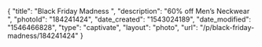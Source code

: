 {
    "title": "Black Friday Madness ",
    "description": "60% off Men’s Neckwear ",
    "photoId": "184241424",
    "date_created": "1543024189",
    "date_modified": "1546466828",
    "type": "captivate",
    "layout": "photo",
    "url": "\/p\/black-friday-madness\/184241424"
}